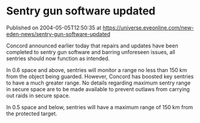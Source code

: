 # Sentry gun software updated
Published on 2004-05-05T12:50:35 at https://universe.eveonline.com/new-eden-news/sentry-gun-software-updated

Concord announced earlier today that repairs and updates have been completed to sentry gun software and barring unforeseen issues, all sentries should now function as intended.   
  
In 0.6 space and above, sentries will monitor a range no less than 150 km from the object being guarded. However, Concord has boosted key sentries to have a much greater range. No details regarding maximum sentry range in secure space are to be made available to prevent outlaws from carrying out raids in secure space.   
  
In 0.5 space and below, sentries will have a maximum range of 150 km from the protected target.
